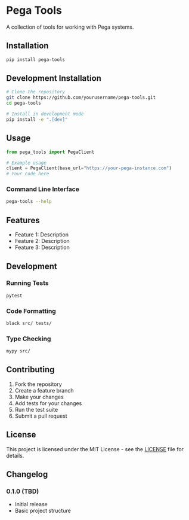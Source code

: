 # Pega Tools

A collection of tools for working with Pega systems.

## Installation

```bash
pip install pega-tools
```

## Development Installation

```bash
# Clone the repository
git clone https://github.com/yourusername/pega-tools.git
cd pega-tools

# Install in development mode
pip install -e ".[dev]"
```

## Usage

```python
from pega_tools import PegaClient

# Example usage
client = PegaClient(base_url="https://your-pega-instance.com")
# Your code here
```

### Command Line Interface

```bash
pega-tools --help
```

## Features

- Feature 1: Description
- Feature 2: Description
- Feature 3: Description

## Development

### Running Tests

```bash
pytest
```

### Code Formatting

```bash
black src/ tests/
```

### Type Checking

```bash
mypy src/
```

## Contributing

1. Fork the repository
2. Create a feature branch
3. Make your changes
4. Add tests for your changes
5. Run the test suite
6. Submit a pull request

## License

This project is licensed under the MIT License - see the [LICENSE](LICENSE) file for details.

## Changelog

### 0.1.0 (TBD)
- Initial release
- Basic project structure 